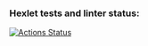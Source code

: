 ### Hexlet tests and linter status:
[![Actions Status](https://github.com/VgomerV/frontend-project-44/actions/workflows/hexlet-check.yml/badge.svg)](https://github.com/VgomerV/frontend-project-44/actions)